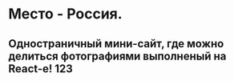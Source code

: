 # Место - Россия.

## Одностраничный мини-сайт, где можно делиться фотографиями выполненый на React-е! 123
